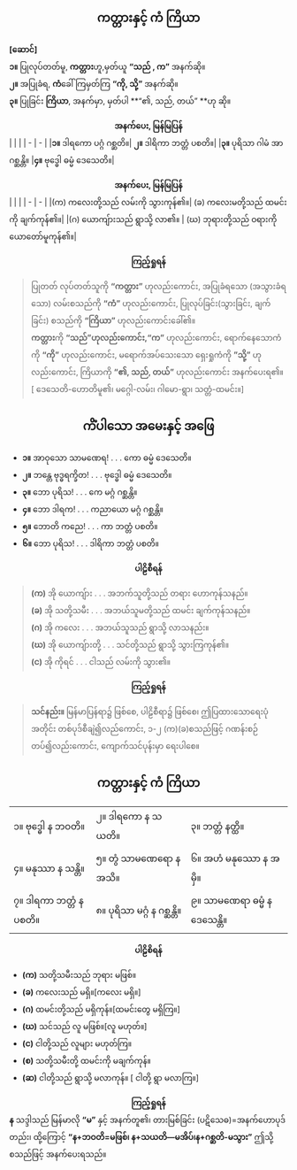 
## <center>ကတ္တားနှင့်  ကံ  ကြိယာ</center>

**[ဆောင်]**<br> **၁။** ပြုလုပ်တတ်မူ, **ကတ္တား**ဟူ,မှတ်ယူ **“သည် , က”** အနက်ဆို။<br>**၂။** အပြုခံရ, **ကံ**‌ခေါ်ကြမှတ်ကြ **“ကို, သို့”** အနက်ဆို။<br>**၃။** ပြုခြင်း **ကြိယာ**, အနက်မှာ, မှတ်ပါ **“၏, သည်, တယ်” **ဟု ဆို။
**<center>အနက်ပေး, မြန်မြပြန်</center>**
|  |  |
| - | - |
|**၁။** ဒါရကော ပဂ္ဂံ ဂစ္ဆတိ။| **၂။** ဒါရိကာ ဘတ္တံ ပစတိ။|
|**၃။** ပုရိသာ ဂါမံ အာဂစ္ဆန္တိ။ |**၄။** ဗုဒ္ဓေါ ဓမ္မံ ‌ဒေသေတိ။|

**<center>အနက်ပေး, မြန်မြပြန်</center>**
|  |  |
| - | - |
|(က) ကလေးတို့သည် လမ်းကို သွားကုန်၏။| (ခ) ကလေးမတို့သည် ထမင်းကို ချက်ကုန်၏။|
|(ဂ) ယောကျ်ားသည် ရွာသို့ လာ၏။ |            (ဃ) ဘုရားတို့သည် ဝရားကို ယောတော်မူကုန်၏။|

**<center>ကြည့်ရှုရန်</center>**

>ပြုတတ် လုပ်တတ်သူကို **“ကတ္တား”** ဟုလည်းကောင်း, အပြုခံရသော (အသွားခံရသော) လမ်းစသည်ကို **“ကံ”** ဟုလည်းကောင်း, ပြုလုပ်ခြင်း(သွားခြင်း, ချက်ခြင်း) စသည်ကို **“ကြိယာ”** ဟုလည်းကောင်းခေါ်၏။<br>**ကတ္တား**ကို **“သည်”**ဟုလည်းကောင်း,**“က”** ဟုလည်းကောင်း, ‌ရောက်နေသောကံ ကို **“ကို”** ဟုလည်းကောင်း, မရောက်အပ်သေးသော ရှေးရှုကံကို **”သို့”** ဟုလည်းကောင်း, ကြိယာကို **“၏, သည်, တယ်”** ဟုလည်းကောင်း အနက်ပေးရ၏။ [ ဒေသေတိ-ဟောတိမူ၏၊ မဂ္ဂေါ-လမ်း၊ ဂါမော-ရွာ၊ သတ္တံ-ထမင်း။]

## <center>ကိံပါသော အမေးနှင့် အဖြေ</center>
- **၁။** အာဝုသော သာမဏေရ! . . . ကော ဓမ္မံ ‌ဒေသေတိ။
- **၂။** ဘန္တေ ဗုဒ္ဓရက္ခိတ! . . . ဗုဒ္ဓေါ ဓမ္မံ ဒေသေတိ။
- **၃။** ဘော ပုရိသ! . . . ကေ မဂ္ဂံ ဂစ္ဆန္တိ။
- **၄။** ဘော ဒါရက! . . . ကညာယော မဂ္ဂံ ဂစ္ဆန္တိ။
- **၅။** ဘောတိ ကညေ! . . . ကာ ဘတ္တံ ပစတိ။
- **၆။** ဘော ပုရိသ! . . . ဒါရိကာ ဘတ္တံ ပစတိ။


**<center>ပါဠိစီရန်</center>**
>**(က)** အို ယောကျ်ား . . . အဘက်သူတို့သည် တရား ဟောကုန်သနည်။<br>**(ခ)** အို သတို့သမီး . . . အဘယ်သူမတို့သည် ထမင်း ချက်ကုန်သနည်။<br>**(ဂ)** အို ကလေး . . . အဘယ်သူသည် ရွာသို့ လာသနည်း။<br>**(ဃ)** အို ယောကျ်ားတို့ . . . သင်တို့သည်  ရွာသို့  သွားကြကုန်၏။<br>**(င)** အို ကိုရင် . . . ငါသည် လမ်းကို သွား၏။


**<center>ကြည့်ရှုရန်</center>**
>**သင်နည်း။** မြန်မာပြန်ရာ၌ ဖြစ်စေ, ပါဠိစီရာ၌ ဖြစ်စေ၊ ဤပြထားသောရေးပုံအတိုင်း တစ်ပုဒ်စီချဲ၍လည်ကောင်း, ၁-၂ (က)(ခ)စသည်ဖြင့် ဂဏန်းစဉ်တပ်၍လည်းကောင်း, ကျောက်သင်ပုန်းမှာ ရေးပါစေ။

## <center>ကတ္တားနှင့်  ကံ  ကြိယာ</center>

|  |  |  |
| - | - | - |
|၁။ ဗုဒ္ဓေါ  န  ဘဝတိ။| ၂။ ဒါရကော  န  သယတိ။| ၃။ ဘတ္တံ  နတ္ထိ။|
|၄။ မနုဿာ  န  သန္တိ။|၅။ တွံ  သာမဏေရော  န  အသိ။| ၆။ အဟံ  မနုဿော  န  အမှိ။|
| ၇။ ဒါရကာ ဘတ္တံ  န  ပစတိ။|၈။ ပုရိသာ  မဂ္ဂံ  န  ဂစ္ဆန္တိ။ |၉။ သာမဏေရာ ဓမ္မံ  န  ဒေသေန္တိ။


**<center>ပါဠိစိရန်</center>**

- **(က)** သတို့သမီးသည် ဘုရား မဖြစ်။ 
- **(ခ)** ကလေးသည် မရှိ။[ကလေး မရှိ။] 
- **(ဂ)** ထမင်းတို့သည် မရှိကုန်။[ထမင်းတွေ မရှိကြ။]
- **(ဃ)** သင်သည် လူ မဖြစ်။[လူ မဟုတ်။]
- **(င)** ငါတို့သည် လူများ မဟုတ်ကြ။ 
- **(စ)** သတို့သမီးတို့ ထမင်းကို မချက်ကုန်။
- **(ဆ)** ငါတို့သည် ရွာသို့ မလာကုန်။ [ ငါတို့ ရွာ မလာကြ။]


**<center>ကြည့်ရှုရန်</center>**
**န** သဒ္ဒါသည် မြန်မာလို **“မ”** နှင့် အနက်တူ၏၊ တားမြစ်ခြင်း (ပဋိသေဓ)=အနက်ဟောပုဒ်တည်း၊ ထို့ကြောင့် **“န+ဘဝတိ=မဖြစ်၊ န+သယတိ—မအိပ်၊န+ဂစ္ဆတိ-မသွား”** ဤသို့စသည်ဖြင့် အနက်ပေးရသည်။